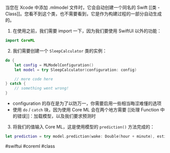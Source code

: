 当您在 Xcode 中添加 .mlmodel 文件时，它会自动创建一个同名的 Swift [[类 - Class]]。您看不到这个类，也不需要看到，它是作为构建过程的一部分自动生成的。

1. 在使用之前，我们需要 import 一下，因为我们要使用 SwiftUI 以外的功能：

```swift
import CoreML
```

2. 我们需要创建一个 `SleepCalculator` 类的实例：

```swift
do {
    let config = MLModelConfiguration()
    let model = try SleepCalculator(configuration: config)

    // more code here
} catch {
    // something went wrong!
}
```

- configuration 的存在是为了以防万一，你需要启用一些相当晦涩难懂的选项
- 使用 `do` / `catch` 块，因为使用 Core ML 会在两个地方需要 [[处理 Function 中的错误]]：加载模型，以及我们要求预测时

3. 将我们的值输入 Core ML，这是使用模型的 `prediction()` 方法完成的：

```swift
let prediction = try model.prediction(wake: Double(hour + minute), estimatedSleep: sleepAmount, coffee: Double(coffeeAmount))
```

#swiftui #coreml #class 